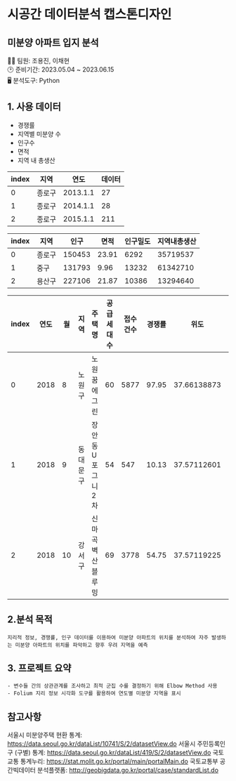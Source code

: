 # 시공간 데이터분석 캡스톤디자인
## 미분양 아파트 입지 분석

👨‍💻 팀원: 조용진, 이채현 <br>
🕑 준비기간: 2023.05.04 ~ 2023.06.15<br>
🖥 분석도구: Python

## 1. 사용 데이터
- 경쟁률
- 지역별 미분양 수
- 인구수
- 면적
- 지역 내 총생산

|index|지역|연도|데이터|
|---|---|---|---|
|0|종로구|2013\.1\.1|27|
|1|종로구|2014\.1\.1|28|
|2|종로구|2015\.1\.1|211|

|index|지역|인구|면적|인구밀도|지역내총생산|
|---|---|---|---|---|---|
|0|종로구|150453|23\.91|6292|35719537|
|1|중구|131793|9\.96|13232|61342710|
|2|용산구|227106|21\.87|10386|13294640|



|index|연도|월|지역|주택 명|공급 세대 수 |접수 건수|경쟁률|위도|경도|
|---|---|---|---|---|---|---|---|---|---|
|0|2018|8|노원구|노원 꿈에그린|60|5877|97\.95|37\.66138873|127\.061417|
|1|2018|9|동대문구|장안동 U 포그니 2차|54|547|10\.13|37\.57112601|127\.0646213|
|2|2018|10|강서구|신마곡 벽산 블루밍|69|3778|54\.75|37\.57119225|126\.8041|


## 2.분석 목적
```
지리적 정보, 경쟁률, 인구 데이터를 이용하여 미분양 아파트의 위치를 분석하여 자주 발생하는 미분양 아파트의 위치를 파악하고 향후 우려 지역을 예측
```
## 3. 프로젝트 요약
```
- 변수들 간의 상관관계를 조사하고 최적 군집 수를 결정하기 위해 Elbow Method 사용
- Folium 지리 정보 시각화 도구를 활용하여 연도별 미분양 지역을 표시
```

## 참고사항
서울시 미분양주택 현환 통계: https://data.seoul.go.kr/dataList/10741/S/2/datasetView.do
서울시 주민등록인구 (구별) 통계: https://data.seoul.go.kr/dataList/419/S/2/datasetView.do
국토교통 통계누리: https://stat.molit.go.kr/portal/main/portalMain.do
국토교통부 공간빅데이터 분석플랫폼: http://geobigdata.go.kr/portal/case/standardList.do
